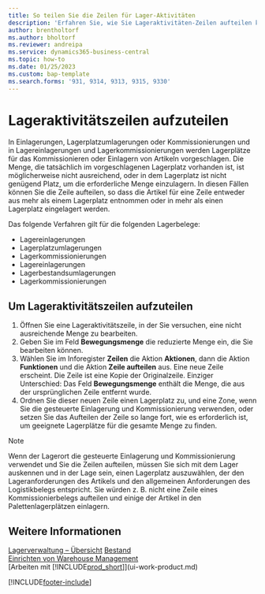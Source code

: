 ```yaml
---
title: So teilen Sie die Zeilen für Lager-Aktivitäten
description: 'Erfahren Sie, wie Sie Lageraktivitäten-Zeilen aufteilen können, wenn die verfügbare Kapazität auf einem vorgeschlagenen Lagerplatz nicht ausreicht.'
author: brentholtorf
ms.author: bholtorf
ms.reviewer: andreipa
ms.service: dynamics365-business-central
ms.topic: how-to
ms.date: 01/25/2023
ms.custom: bap-template
ms.search.forms: '931, 9314, 9313, 9315, 9330'
---
```

# Lageraktivitätszeilen aufzuteilen

In Einlagerungen, Lagerplatzumlagerungen oder Kommissionierungen und in Lagereinlagerungen und Lagerkommissionierungen werden Lagerplätze für das Kommissionieren oder Einlagern von Artikeln vorgeschlagen. Die Menge, die tatsächlich im vorgeschlagenen Lagerplatz vorhanden ist, ist möglicherweise nicht ausreichend, oder in dem Lagerplatz ist nicht genügend Platz, um die erforderliche Menge einzulagern. In diesen Fällen können Sie die Zeile aufteilen, so dass die Artikel für eine Zeile entweder aus mehr als einem Lagerplatz entnommen oder in mehr als einen Lagerplatz eingelagert werden.  

Das folgende Verfahren gilt für die folgenden Lagerbelege:

* Lagereinlagerungen
* Lagerplatzumlagerungen
* Lagerkommissionierungen
* Lagereinlagerungen
* Lagerbestandsumlagerungen
* Lagerkommissionierungen  

## Um Lageraktivitätszeilen aufzuteilen  

1. Öffnen Sie eine Lageraktivitätszeile, in der Sie versuchen, eine nicht ausreichende Menge zu bearbeiten.  
2. Geben Sie im Feld **Bewegungsmenge** die reduzierte Menge ein, die Sie bearbeiten können.  
3. Wählen Sie im Inforegister **Zeilen** die Aktion **Aktionen**, dann die Aktion **Funktionen** und die Aktion **Zeile aufteilen** aus. Eine neue Zeile erscheint. Die Zeile ist eine Kopie der Originalzeile. Einziger Unterschied: Das Feld **Bewegungsmenge** enthält die Menge, die aus der ursprünglichen Zeile entfernt wurde.  
4. Ordnen Sie dieser neuen Zeile einen Lagerplatz zu, und eine Zone, wenn Sie die gesteuerte Einlagerung und Kommissionierung verwenden, oder setzen Sie das Aufteilen der Zeile so lange fort, wie es erforderlich ist, um geeignete Lagerplätze für die gesamte Menge zu finden.  

> [!NOTE]  
> Wenn der Lagerort die gesteuerte Einlagerung und Kommissionierung verwendet und Sie die Zeilen aufteilen, müssen Sie sich mit dem Lager auskennen und in der Lage sein, einen Lagerplatz auszuwählen, der den Lageranforderungen des Artikels und den allgemeinen Anforderungen des Logistikbelegs entspricht. Sie würden z. B. nicht eine Zeile eines Kommissionierbelegs aufteilen und einige der Artikel in den Palettenlagerplätzen einlagern.  

## Weitere Informationen  

[Lagerverwaltung – Übersicht](design-details-warehouse-management.md)
[Bestand](inventory-manage-inventory.md)  
[Einrichten von Warehouse Management](warehouse-setup-warehouse.md)  
[Arbeiten mit [!INCLUDE[prod_short](includes/prod_short.md)]](ui-work-product.md)


[!INCLUDE[footer-include](includes/footer-banner.md)]